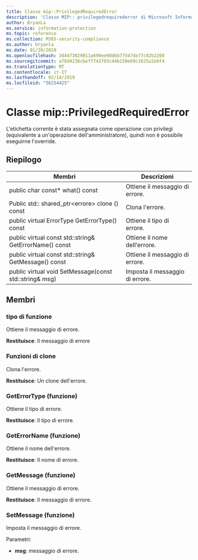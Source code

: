 ```yaml
---
title: Classe mip::PrivilegedRequiredError
description: 'Classe MIP:: privilegedrequirederror di Microsoft Information Protection (MIP) SDK vengono documentate.'
author: BryanLa
ms.service: information-protection
ms.topic: reference
ms.collection: M365-security-compliance
ms.author: bryanla
ms.date: 01/28/2019
ms.openlocfilehash: 3d4473029011a690ee98dbb77547de77c82b2208
ms.sourcegitcommit: a78d4236cbeff743703c44b150e69c1625a2e9f4
ms.translationtype: MT
ms.contentlocale: it-IT
ms.lasthandoff: 02/14/2019
ms.locfileid: "56254425"
---
```

# <a name="class-mipprivilegedrequirederror"></a>Classe mip::PrivilegedRequiredError 
L'etichetta corrente è stata assegnata come operazione con privilegi (equivalente a un'operazione dell'amministratore), quindi non è possibile eseguirne l'override.
  
## <a name="summary"></a>Riepilogo
 Membri                        | Descrizioni                                
--------------------------------|---------------------------------------------
public char const* what() const  |  Ottiene il messaggio di errore.
Public std:: shared_ptr\<errore\> clone () const  |  Clona l'errore.
public virtual ErrorType GetErrorType() const  |  Ottiene il tipo di errore.
public virtual const std::string& GetErrorName() const  |  Ottiene il nome dell'errore.
public virtual const std::string& GetMessage() const  |  Ottiene il messaggio di errore.
public virtual void SetMessage(const std::string& msg)  |  Imposta il messaggio di errore.
  
## <a name="members"></a>Membri
  
### <a name="what-function"></a>tipo di funzione
Ottiene il messaggio di errore.

  
**Restituisce**: Il messaggio di errore
  
### <a name="clone-function"></a>Funzioni di clone
Clona l'errore.

  
**Restituisce**: Un clone dell'errore.
  
### <a name="geterrortype-function"></a>GetErrorType (funzione)
Ottiene il tipo di errore.

  
**Restituisce**: Il tipo di errore.
  
### <a name="geterrorname-function"></a>GetErrorName (funzione)
Ottiene il nome dell'errore.

  
**Restituisce**: Il nome di errore.
  
### <a name="getmessage-function"></a>GetMessage (funzione)
Ottiene il messaggio di errore.

  
**Restituisce**: Il messaggio di errore.
  
### <a name="setmessage-function"></a>SetMessage (funzione)
Imposta il messaggio di errore.

Parametri:  
* **msg**: messaggio di errore.

